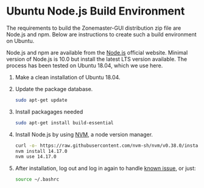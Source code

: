 # Ubuntu Node.js Build Environment

The requirements to build the Zonemaster-GUI distribution zip file are Node.js
and npm. Below are instructions to create such a build environment on Ubuntu.

Node.js and npm are available from the [Node.js] official website. Minimal version
of Node.js is 10.0 but install the latest LTS version available. The process has
been tested on Ubuntu 18.04, which we use here.

1. Make a clean installation of Ubuntu 18.04.

2. Update the package database.
   ```sh
   sudo apt-get update
   ```

3. Install packagages needed
   ```sh
   sudo apt-get install build-essential
   ```

4. Install Node.js by using [NVM], a node version manager.
   ```sh
   curl -o- https://raw.githubusercontent.com/nvm-sh/nvm/v0.38.0/install.sh | bash
   nvm install 14.17.0
   nvm use 14.17.0
   ```

5. After installation, log out and log in again to handle [known issue], or just:

   ```sh
   source ~/.bashrc
   ```


[known issue]:                          https://github.com/nvm-sh/nvm#troubleshooting-on-linux
[Node.js]:                              https://nodejs.org/en/
[NVM]:                                  https://github.com/nvm-sh/nvm

